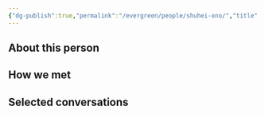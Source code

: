 ```yaml
---
{"dg-publish":true,"permalink":"/evergreen/people/shuhei-ono/","title":"Professor of Geochemistry","tags":["people"]}
---
```


## About this person


## How we met


## Selected conversations

